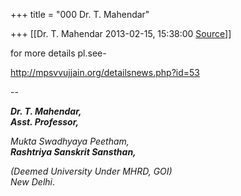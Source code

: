 +++
title = "000 Dr. T. Mahendar"

+++
[[Dr. T. Mahendar	2013-02-15, 15:38:00 [Source](https://groups.google.com/g/samskrita/c/wRSmQ1oW-9o)]]



for more details pl.see-  

<http://mpsvvujjain.org/detailsnews.php?id=53>

--  

***Dr. T. Mahendar,**  
    **Asst. Professor,***

*Mukta Swadhyaya Peetham,  
**Rashtriya Sanskrit Sansthan,***

*(Deemed University Under MHRD, GOI)  
New Delhi*.

